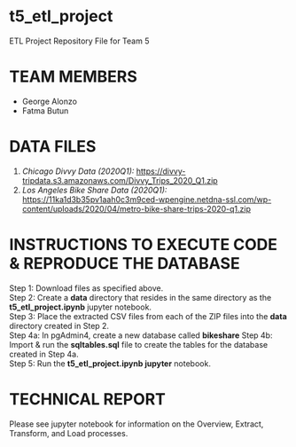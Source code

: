 # t5_etl_project
ETL Project Repository File for Team 5


# TEAM MEMBERS
- George Alonzo
- Fatma Butun


# DATA FILES
1) *Chicago Divvy Data (2020Q1):* https://divvy-tripdata.s3.amazonaws.com/Divvy_Trips_2020_Q1.zip
1) *Los Angeles Bike Share Data (2020Q1):* https://11ka1d3b35pv1aah0c3m9ced-wpengine.netdna-ssl.com/wp-content/uploads/2020/04/metro-bike-share-trips-2020-q1.zip


# INSTRUCTIONS TO EXECUTE CODE & REPRODUCE THE DATABASE
Step 1: Download files as specified above.  
Step 2: Create a **data** directory that resides in the same directory as the **t5_etl_project.ipynb** jupyter notebook.  
Step 3: Place the extracted CSV files from each of the ZIP files into the **data** directory created in Step 2.  
Step 4a: In pgAdmin4, create a new database called **bikeshare** 
Step 4b: Import & run the **sqltables.sql** file to create the tables for the database created in Step 4a.  
Step 5: Run the **t5_etl_project.ipynb jupyter** notebook.  



# TECHNICAL REPORT
Please see jupyter notebook for information on the Overview, Extract, Transform, and Load processes.
